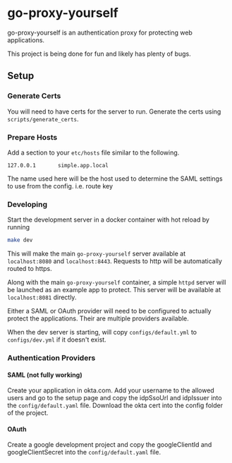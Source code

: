 # go-proxy-yourself

go-proxy-yourself is an authentication proxy for protecting web applications.

This project is being done for fun and likely has plenty of bugs.

## Setup

### Generate Certs

You will need to have certs for the server to run. Generate the certs using
`scripts/generate_certs`.

### Prepare Hosts

Add a section to your `etc/hosts` file similar to the following.

```
127.0.0.1       simple.app.local
```

The name used here will be the host used to determine the SAML settings to use
from the config. i.e. route key

### Developing

Start the development server in a docker container with hot reload by running

```bash
make dev
```

This will make the main `go-proxy-yourself` server available at `localhost:8080`
and `localhost:8443`. Requests to http will be automatically routed to https.

Along with the main `go-proxy-yourself` container, a simple `httpd` server will
be launched as an example app to protect. This server will be available at
`localhost:8081` directly.

Either a SAML or OAuth provider will need to be configured to actually protect
the applications. Their are multiple providers available.

When the dev server is starting, will copy
`configs/default.yml` to `configs/dev.yml` if it doesn't exist.

### Authentication Providers

#### SAML (not fully working)

Create your application in okta.com. Add your username to the allowed users and go to the setup page and copy the idpSsoUrl and idpIssuer into the `config/default.yaml` file. Download the okta cert into the config folder of the project.

#### OAuth

Create a google development project and copy the googleClientId and
googleClientSecret into the `config/default.yaml` file.
